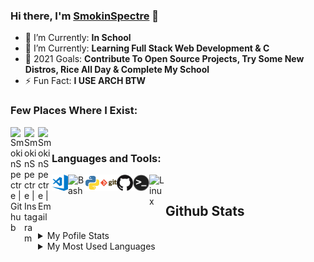 <!-- List Of Websites-->
[github]: https://www.github.com/SmokinSpectre
[gmail]: mailto:smokinspectre@gmail.com
[instagram]: https://instagram.com/SmokinSpectre

### Hi there, I'm [SmokinSpectre](https://github.com/SmokinSpectre) 👋

- 🥅 I’m Currently: **In School**
- 🌱 I’m Currently: **Learning Full Stack Web Development & C**
- 🔭 2021 Goals: **Contribute To Open Source Projects, Try Some New Distros, Rice All Day & Complete My School**
- ⚡ Fun Fact: **I USE ARCH BTW**

### Few Places Where I Exist:

[<img align="left" alt="SmokinSpectre | Github" width="22px" src="https://image.flaticon.com/icons/svg/733/733553.svg" />][github]
[<img align="left" alt="SmokinSpectre | Instagram" width="22px" src="https://image.flaticon.com/icons/svg/2111/2111463.svg" />][instagram]
[<img align="left" alt="SmokinSpectre | Email" width="22px" src="https://image.flaticon.com/icons/svg/732/732200.svg" />][gmail]

<br />

### Languages and Tools:

[<img align="left" alt="Visual Studio Code" width="26px" src="https://raw.githubusercontent.com/github/explore/80688e429a7d4ef2fca1e82350fe8e3517d3494d/topics/visual-studio-code/visual-studio-code.png" />](https://www.google.com/search?&q=Visual+Studio+Code)
[<img align="left" alt="Bash" width="26px" src="https://raw.githubusercontent.com/odb/official-bash-logo/master/assets/Logos/Icons/SVG/128x128.svg" />](https://www.google.com/search?&q=Bash)
[<img align="left" alt="Python" width="26px" src="https://raw.githubusercontent.com/PKief/vscode-material-icon-theme/master/icons/python.svg" />](https://www.google.com/search?&q=Python)
[<img align="left" alt="Git" width="26px" src="https://raw.githubusercontent.com/github/explore/80688e429a7d4ef2fca1e82350fe8e3517d3494d/topics/git/git.png" />](https://www.google.com/search?&q=Git)
[<img align="left" alt="GitHub" width="26px" src="https://raw.githubusercontent.com/github/explore/78df643247d429f6cc873026c0622819ad797942/topics/github/github.png" />](https://www.google.com/search?&q=Github)
[<img align="left" alt="Terminal" width="26px" src="https://raw.githubusercontent.com/github/explore/80688e429a7d4ef2fca1e82350fe8e3517d3494d/topics/terminal/terminal.png" />](https://www.google.com/search?&q=command+line+interface)
[<img align="left" alt="Linux" width="26px" src="https://image.flaticon.com/icons/svg/226/226772.svg" />](https://www.google.com/search?&q=Linux)

<br />

## Github Stats

<details>
  <summary>My Pofile Stats</summary>
  <br/>
  <a href="https://github.com/rjsamra/github-readme-stats"><img alt="SmokinSpectre's GitHub Stats" src="hhttps://github-readme-stats.vercel.app/api/?username=SmokinSpectre&layout=compact&show_icons=true&include_all_commits=true&hide_border=true&theme=radical" /></a>
</details>

<details> 
  <summary>My Most Used Languages</summary>
  <br/>
  <a href="https://github.com/rjsamra/github-readme-stats"><img alt="SmokinSpectre's Top Languages" src="https://github-readme-stats.vercel.app/api/top-langs/?username=SmokinSpectre&layout=compact&show_icons=true&include_all_commits=true&hide_border=true&theme=radical&langs_count=10" /></a>
  <br/>
</details>

<br />
